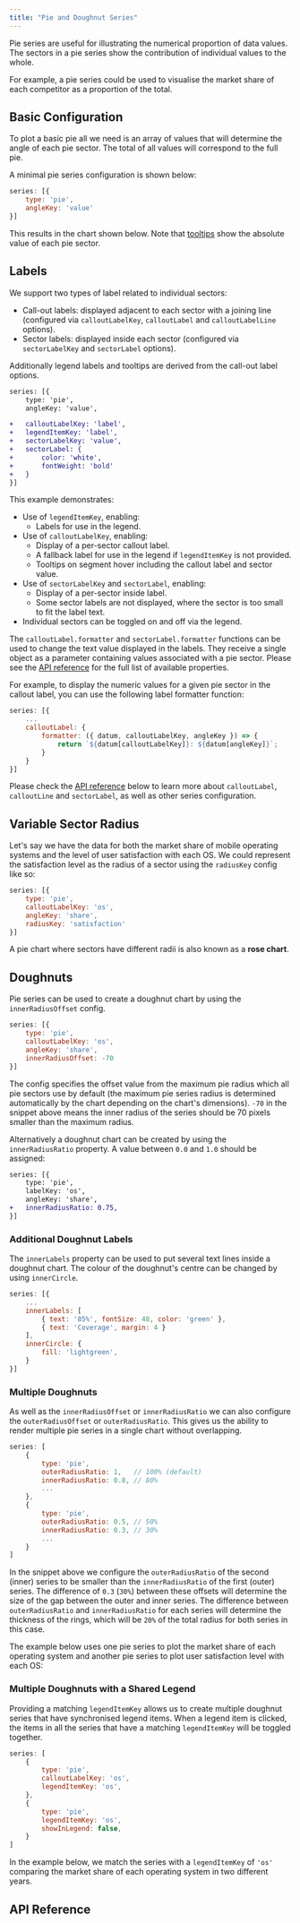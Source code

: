 ```yaml
---
title: "Pie and Doughnut Series"
---
```


Pie series are useful for illustrating the numerical proportion of data values. The sectors in a pie series show the contribution of individual values to the whole.

For example, a pie series could be used to visualise the market share of each competitor as a proportion of the total.

## Basic Configuration

To plot a basic pie all we need is an array of values that will determine the angle of each pie sector. The total of all values will correspond to the full pie.

A minimal pie series configuration is shown below:

```js
series: [{
    type: 'pie',
    angleKey: 'value'
}]
```

This results in the chart shown below. Note that [tooltips](/charts-tooltips/) show the absolute value of each pie sector.

<chart-example title='Basic Pie Chart' name='basic-pie' type='generated'></chart-example>

## Labels

We support two types of label related to individual sectors:

- Call-out labels: displayed adjacent to each sector with a joining line (configured via `calloutLabelKey`, `calloutLabel` and `calloutLabelLine` options).
- Sector labels: displayed inside each sector (configured via `sectorLabelKey` and `sectorLabel` options).

Additionally legend labels and tooltips are derived from the call-out label options.

```diff
series: [{
    type: 'pie',
    angleKey: 'value',

+   calloutLabelKey: 'label',
+   legendItemKey: 'label',
+   sectorLabelKey: 'value',
+   sectorLabel: {
+       color: 'white',
+       fontWeight: 'bold'
+   }
}]
```

This example demonstrates:

- Use of `legendItemKey`, enabling:
  - Labels for use in the legend.
- Use of `calloutLabelKey`, enabling:
  - Display of a per-sector callout label.
  - A fallback label for use in the legend if `legendItemKey` is not provided.
  - Tooltips on segment hover including the callout label and sector value.
- Use of `sectorLabelKey` and `sectorLabel`, enabling:
  - Display of a per-sector inside label.
  - Some sector labels are not displayed, where the sector is too small to fit the label text.
- Individual sectors can be toggled on and off via the legend.

<chart-example title='Pie Chart with Labels' name='pie-labels' type='generated'></chart-example>

The `calloutLabel.formatter` and `sectorLabel.formatter` functions can be used to change the text value displayed in the labels. They receive a single object as a parameter containing values associated with a pie sector. Please see the [API reference](#api-reference) for the full list of available properties.

For example, to display the numeric values for a given pie sector in the callout label,
you can use the following label formatter function:

```js
series: [{
    ...
    calloutLabel: {
        formatter: ({ datum, calloutLabelKey, angleKey }) => {
            return `${datum[calloutLabelKey]}: ${datum[angleKey]}`;
        }
    }
}]
```

Please check the [API reference](#api-reference) below to learn more about `calloutLabel`, `calloutLine` and `sectorLabel`, as well as other series configuration.

## Variable Sector Radius

Let's say we have the data for both the market share of mobile operating systems and the level of user satisfaction with each OS. We could represent the satisfaction level as the radius of a sector using the `radiusKey` config like so:

```js
series: [{
    type: 'pie',
    calloutLabelKey: 'os',
    angleKey: 'share',
    radiusKey: 'satisfaction'
}]
```

A pie chart where sectors have different radii is also known as a **rose chart**.

<chart-example title='Sectors with Different Radii' name='sector-radius' type='generated'></chart-example>

## Doughnuts

Pie series can be used to create a doughnut chart by using the `innerRadiusOffset` config.

```js
series: [{
    type: 'pie',
    calloutLabelKey: 'os',
    angleKey: 'share',
    innerRadiusOffset: -70
}]
```

The config specifies the offset value from the maximum pie radius which all pie sectors use by default (the maximum pie series radius is determined automatically by the chart depending on the chart's dimensions). `-70` in the snippet above means the inner radius of the series should be 70 pixels smaller than the maximum radius.

<chart-example title='Doughnut Chart' name='doughnut-chart' type='generated'></chart-example>

Alternatively a doughnut chart can be created by using the `innerRadiusRatio` property. A value between `0.0` and `1.0` should be assigned:

```diff
series: [{
    type: 'pie',
    labelKey: 'os',
    angleKey: 'share',
+   innerRadiusRatio: 0.75,
}]
```

### Additional Doughnut Labels

The `innerLabels` property can be used to put several text lines inside a doughnut chart.
The colour of the doughnut's centre can be changed by using `innerCircle`.

```js
series: [{
    ...
    innerLabels: [
        { text: '85%', fontSize: 48, color: 'green' },
        { text: 'Coverage', margin: 4 }
    ],
    innerCircle: {
        fill: 'lightgreen',
    }
}]
```

<chart-example title='Text Inside a Doughnut Chart' name='text-inside-doughnut' type='generated'></chart-example>

### Multiple Doughnuts

As well as the `innerRadiusOffset` or `innerRadiusRatio` we can also configure the `outerRadiusOffset` or `outerRadiusRatio`.
This gives us the ability to render multiple pie series in a single chart without overlapping.

```js
series: [
    {
        type: 'pie',
        outerRadiusRatio: 1,   // 100% (default)
        innerRadiusRatio: 0.8, // 80%
        ...
    },
    {
        type: 'pie',
        outerRadiusRatio: 0.5, // 50%
        innerRadiusRatio: 0.3, // 30%
        ...
    }
]
```

In the snippet above we configure the `outerRadiusRatio` of the second (inner) series to be smaller than the `innerRadiusRatio` of the first (outer) series.
The difference of `0.3` (`30%`) between these offsets will determine the size of the gap between the outer and inner series. The difference between `outerRadiusRatio` and `innerRadiusRatio` for each series will determine the thickness of the rings, which will be `20%` of the total radius for both series in this case.

The example below uses one pie series to plot the market share of each operating system and another pie series to plot user satisfaction level with each OS:

<chart-example title='Multi-Doughnut Chart' name='multi-doughnut' type='generated'></chart-example>

### Multiple Doughnuts with a Shared Legend

Providing a matching `legendItemKey` allows us to create multiple doughnut series that have synchronised legend items. When a legend item is clicked, the items in all the series that have a matching `legendItemKey` will be toggled together.

```js
series: [
    {
        type: 'pie',
        calloutLabelKey: 'os',
        legendItemKey: 'os',
    },
    {
        type: 'pie',
        legendItemKey: 'os',
        showInLegend: false,
    }
]
```

In the example below, we match the series with a `legendItemKey` of `'os'` comparing the market share of each operating system in two different years.

<chart-example title='Multi-Doughnut Chart with Shared Legend' name='multi-doughnut-shared' type='generated'></chart-example>

## API Reference

<interface-documentation interfaceName='AgPieSeriesOptions' overridesrc="charts-api/api.json" config='{ "showSnippets": false, "lookupRoot": "charts-api" }'></interface-documentation>